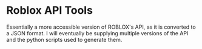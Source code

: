 # Roblox API Tools
Essentially a more accessible version of ROBLOX's API, as it is converted to a JSON format. I will eventually be supplying multiple versions of the API and the python scripts used to generate them.
